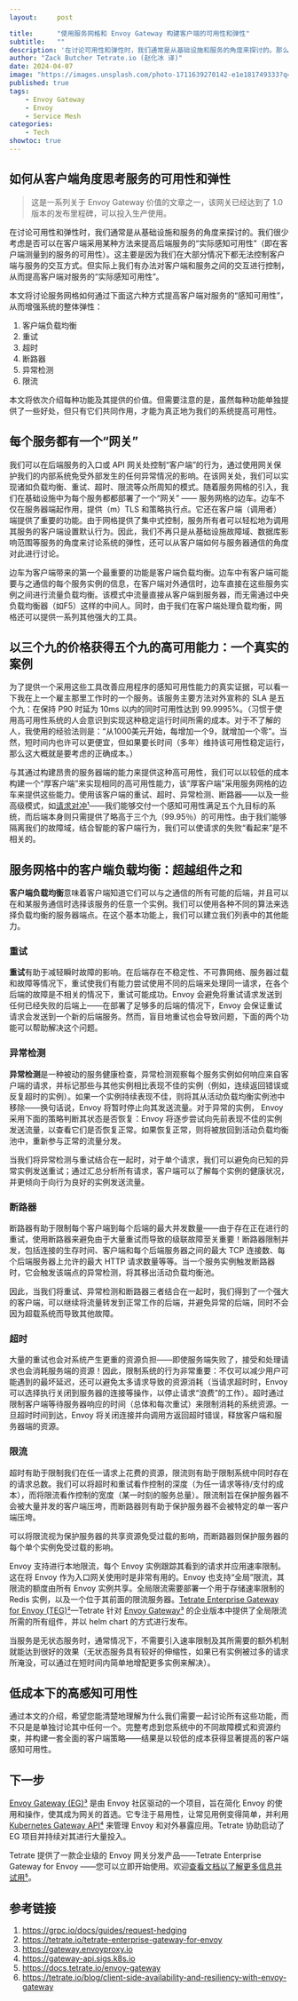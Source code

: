 ```yaml
---
layout:     post

title:      "使用服务网格和 Envoy Gateway 构建客户端的可用性和弹性"
subtitle:   ""
description: '在讨论可用性和弹性时，我们通常是从基础设施和服务的角度来探讨的。那么有没有办法在不修改服务的情况下在客户端提高服务的“实际感知可用性”呢？'
author: "Zack Butcher Tetrate.io (赵化冰 译)"
date: 2024-04-07
image: "https://images.unsplash.com/photo-1711639270142-e1e181749333?q=80&w=3133&auto=format&fit=crop&ixlib=rb-4.0.3&ixid=M3wxMjA3fDB8MHxwaG90by1wYWdlfHx8fGVufDB8fHx8fA%3D%3D"
published: true
tags:
    - Envoy Gateway
    - Envoy
    - Service Mesh
categories:
    - Tech
showtoc: true
---
```


## 如何从客户端角度思考服务的可用性和弹性

> 这是一系列关于 Envoy Gateway 价值的文章之一，该网关已经达到了 1.0 版本的发布里程碑，可以投入生产使用。

在讨论可用性和弹性时，我们通常是从基础设施和服务的角度来探讨的。我们很少考虑是否可以在客户端采用某种方法来提高后端服务的“实际感知可用性”（即在客户端测量到的服务的可用性）。这主要是因为我们在大部分情况下都无法控制客户端与服务的交互方式。但实际上我们有办法对客户端和服务之间的交互进行控制，从而提高客户端对服务的“实际感知可用性”。

本文将讨论服务网格如何通过下面这六种方式提高客户端对服务的“感知可用性”，从而增强系统的整体弹性：

1. 客户端负载均衡
2. 重试
3. 超时
4. 断路器
5. 异常检测
6. 限流

本文将依次介绍每种功能及其提供的价值。但需要注意的是，虽然每种功能单独提供了一些好处，但只有它们共同作用，才能为真正地为我们的系统提高可用性。

## 每个服务都有一个“网关”

我们可以在后端服务的入口或 API 网关处控制“客户端”的行为，通过使用网关保护我们的内部系统免受外部发生的任何异常情况的影响。在该网关处，我们可以实现诸如负载均衡、重试、超时、限流等众所周知的模式。随着服务网格的引入，我们在基础设施中为每个服务都都部署了一个“网关” —— 服务网格的边车。边车不仅在服务器端起作用，提供（m）TLS 和策略执行点。它还在客户端（调用者）端提供了重要的功能。由于网格提供了集中式控制，服务所有者可以轻松地为调用其服务的客户端设置默认行为。因此，我们不再只是从基础设施故障域、数据库影响范围等服务的角度来讨论系统的弹性，还可以从客户端如何与服务器通信的角度对此进行讨论。

边车为客户端带来的第一个最重要的功能是客户端负载均衡。边车中有客户端可能要与之通信的每个服务实例的信息，在客户端对外通信时，边车直接在这些服务实例之间进行流量负载均衡。该模式中流量直接从客户端到服务器，而无需通过中央负载均衡器（如F5）这样的中间人。同时，由于我们在客户端处理负载均衡，网格还可以提供一系列其他强大的工具。

## 以三个九的价格获得五个九的高可用能力：一个真实的案例

为了提供一个采用这些工具改善应用程序的感知可用性能力的真实证据，可以看一下我在上一个雇主那里工作时的一个服务。该服务主要方法对外宣称的 SLA 是五个九：在保持 P90 时延为 10ms 以内的同时可用性达到 99.9995%。（习惯于使用高可用性系统的人会意识到实现这种稳定运行时间所需的成本。对于不了解的人，我使用的经验法则是：“从1000美元开始，每增加一个9，就增加一个零”。当然，短时间内也许可以更便宜，但如果要长时间（多年）维持该可用性稳定运行，那么这大概就是要考虑的正确成本。）

与其通过构建昂贵的服务器端的能力来提供这种高可用性，我们可以以较低的成本构建一个“厚客户端”来实现相同的高可用性能力，该“厚客户端”采用服务网格的边车来提供这些能力。使用该客户端的重试、超时、异常检测、断路器——以及一些高级模式，如[请求对冲¹](https://grpc.io/docs/guides/request-hedging/)——我们能够交付一个感知可用性满足五个九目标的系统，而后端本身则只需提供了略高于三个九（99.95％）的可用性。由于我们能够隔离我们的故障域，结合智能的客户端行为，我们可以使请求的失败“看起来”是不相关的。

## 服务网格中的客户端负载均衡：超越组件之和

**客户端负载均衡**意味着客户端知道它们可以与之通信的所有可能的后端，并且可以在和某服务通信时选择该服务的任意一个实例。我们可以使用各种不同的算法来选择负载均衡的服务器端点。在这个基本功能上，我们可以建立我们列表中的其他能力。

### 重试

**重试**有助于减轻瞬时故障的影响。在后端存在不稳定性、不可靠网络、服务器过载和故障等情况下，重试使我们有能力尝试使用不同的后端来处理同一请求，在各个后端的故障是不相关的情况下，重试可能成功。Envoy 会避免将重试请求发送到任何已经失败的后端上——在部署了足够多的后端的情况下，Envoy 会保证重试请求会发送到一个新的后端服务。然而，盲目地重试也会导致问题，下面的两个功能可以帮助解决这个问题。

### 异常检测

**异常检测**是一种被动的服务健康检查，异常检测观察每个服务实例如何响应来自客户端的请求，并标记那些与其他实例相比表现不佳的实例（例如，连续返回错误或反复超时的实例）。如果一个实例持续表现不佳，则将其从活动负载均衡实例池中移除——换句话说，Envoy 将暂时停止向其发送流量。对于异常的实例， Envoy 采用下面的策略判断其状态是否恢复：Envoy 将逐步尝试向先前表现不佳的实例发送流量，以查看它们是否恢复正常。如果恢复正常，则将被放回到活动负载均衡池中，重新参与正常的流量分发。

当我们将异常检测与重试结合在一起时，对于单个请求，我们可以避免向已知的异常实例发送重试；通过汇总分析所有请求，客户端可以了解每个实例的健康状况，并更倾向于向行为良好的实例发送流量。

### 断路器

断路器有助于限制每个客户端到每个后端的最大并发数量——由于存在正在进行的重试，使用断路器来避免由于大量重试而导致的级联故障至关重要！断路器限制并发，包括连接的生存时间、客户端和每个后端服务器之间的最大 TCP 连接数、每个后端服务器上允许的最大 HTTP 请求数量等等。当一个服务实例触发断路器时，它会触发该端点的异常检测，将其移出活动负载均衡池。

因此，当我们将重试、异常检测和断路器三者结合在一起时，我们得到了一个强大的客户端，可以继续将流量转发到正常工作的后端，并避免异常的后端，同时不会因为超载系统而导致其他故障。

### 超时

大量的重试也会对系统产生更重的资源负担——即使服务端失败了，接受和处理请求也会消耗服务端的资源！因此，限制系统的行为非常重要：不仅可以减少用户可能遇到的最坏延迟，还可以避免太多请求导致的资源消耗（当请求超时时，Envoy 可以选择执行关闭到服务器的连接等操作，以停止请求“浪费”的工作）。超时通过限制客户端等待服务器响应的时间（总体和每次重试）来限制消耗的系统资源。一旦超时时间到达，Envoy 将关闭连接并向调用方返回超时错误，释放客户端和服务器端的资源。

### 限流

超时有助于限制我们在任一请求上花费的资源，限流则有助于限制系统中同时存在的请求总数。我们可以将超时和重试看作控制的深度（为任一请求等待/支付的成本），而将限流看作控制的宽度（某一时刻的服务总量）。限流制旨在保护服务器不会被大量并发的客户端压垮，而断路器则有助于保护服务器不会被特定的单一客户端压垮。

可以将限流视为保护服务器的共享资源免受过载的影响，而断路器则保护服务器的每个单个实例免受过载的影响。

Envoy 支持进行本地限流，每个 Envoy 实例跟踪其看到的请求并应用速率限制。这在将 Envoy 作为入口网关使用时是非常有用的。Envoy 也支持“全局”限流，其限流的额度由所有 Envoy 实例共享。全局限流需要部署一个用于存储速率限制的 Redis 实例，以及一个位于其前面的限流服务器。[Tetrate Enterprise Gateway for Envoy (TEG)²](https://tetrate.io/tetrate-enterprise-gateway-for-envoy/)—Tetrate 针对 [Envoy Gateway³](https://gateway.envoyproxy.io/) 的企业版本中提供了全局限流所需的所有组件，并以 helm chart 的方式进行发布。

当服务是无状态服务时，通常情况下，不需要引入速率限制及其所需要的额外机制就能达到很好的效果（无状态服务具有较好的伸缩性，如果已有实例被过多的请求所淹没，可以通过在短时间内简单地增配更多实例来解决）。

## 低成本下的高感知可用性

通过本文的介绍，希望您能清楚地理解为什么我们需要一起讨论所有这些功能，而不只是是单独讨论其中任何一个。完整考虑到您系统中的不同故障模式和资源约束，并构建一套全面的客户端策略——结果是以较低的成本获得显著提高的客户端感知可用性。

## 下一步

[Envoy Gateway (EG)³](https://gateway.envoyproxy.io/) 是由 Envoy 社区驱动的一个项目，旨在简化 Envoy 的使用和操作，使其成为网关的首选。它专注于易用性，让常见用例变得简单，并利用 [Kubernetes Gateway API⁴](https://gateway-api.sigs.k8s.io/) 来管理 Envoy 和对外暴露应用。Tetrate 协助启动了 EG 项目并持续对其进行大量投入。

Tetrate 提供了一款企业级的 Envoy 网关分发产品——Tetrate Enterprise Gateway for Envoy ——您可以立即开始使用。欢迎[查看文档以了解更多信息并试用⁵](https://docs.tetrate.io/envoy-gateway/)。

## 参考链接

1. https://grpc.io/docs/guides/request-hedging
2. https://tetrate.io/tetrate-enterprise-gateway-for-envoy
3. https://gateway.envoyproxy.io
4. https://gateway-api.sigs.k8s.io
5. https://docs.tetrate.io/envoy-gateway
6. https://tetrate.io/blog/client-side-availability-and-resiliency-with-envoy-gateway
